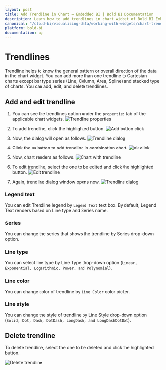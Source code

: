 ```yaml
---
layout: post
title: Add Trendline in Chart – Embedded BI | Bold BI Documentation
description: Learn how to add trendlines in chart widget of Bold BI Embedded dashboard and edit related properties like, line type, style, and color.
canonical: "/cloud-bi/visualizing-data/working-with-widgets/chart-trendlines/"
platform: bold-bi
documentation: ug
---
```


# Trendlines

Trendline helps to know the general pattern or overall direction of the data in the chart widget. You can add more than one trendline to Cartesian charts except bar type series (Line, Column, Area, Spline) and stacked type of charts. You can add, edit, and delete trendlines. 

## Add and edit trendline

1. You can see the trendlines option under the `properties` tab of the applicable chart widgets. 
![Trendline properties](/static/assets/embedded/visualizing-data/working-with-widgets/images/trendLine-properties.png)

2. To add trendline, click the highlighted button. 
![Add button click](/static/assets/embedded/visualizing-data/working-with-widgets/images/add-trendLine.png)

3. Now, the dialog will open as follows.
![Trendline dialog](/static/assets/embedded/visualizing-data/working-with-widgets/images/TrendLine-dialog.png)

4. Click the `OK` button to add trendline in combination chart. 
![ok click](/static/assets/embedded/visualizing-data/working-with-widgets/images/click-ok-to-add-trendline.png)

5. Now, chart renders as follows. 
![Chart with trendline](/static/assets/embedded/visualizing-data/working-with-widgets/images/ChartTrendLines.png)

6. To edit trendline, select the one to be edited and click the highlighted button.
![Edit trendline](/static/assets/embedded/visualizing-data/working-with-widgets/images/edit-trendLine.png)

7. Again, trendline dialog window opens now.
![Trendline dialog](/static/assets/embedded/visualizing-data/working-with-widgets/images/TrendLine-window.png)

### Legend text

You can edit Trendline legend by `Legend Text` text box. By default, Legend Text renders based on Line type and Series name.

### Series

You can change the series that shows the trendline by Series drop-down option.

### Line type

You can select line type by Line Type drop-down option (`Linear, Exponential, Logarithmic, Power, and Polynomial`).

### Line color

You can change color of trendline by `Line Color` color picker.

### Line style

You can change the style of trendline by Line Style drop-down option (`Solid, Dot, Dash, DotDash, LongDash, and LongDashDotDot`).

## Delete trendline

To delete trendline, select the one to be deleted and click the highlighted button.

![Delete trendline](/static/assets/embedded/visualizing-data/working-with-widgets/images/delete-trendLine.png)

